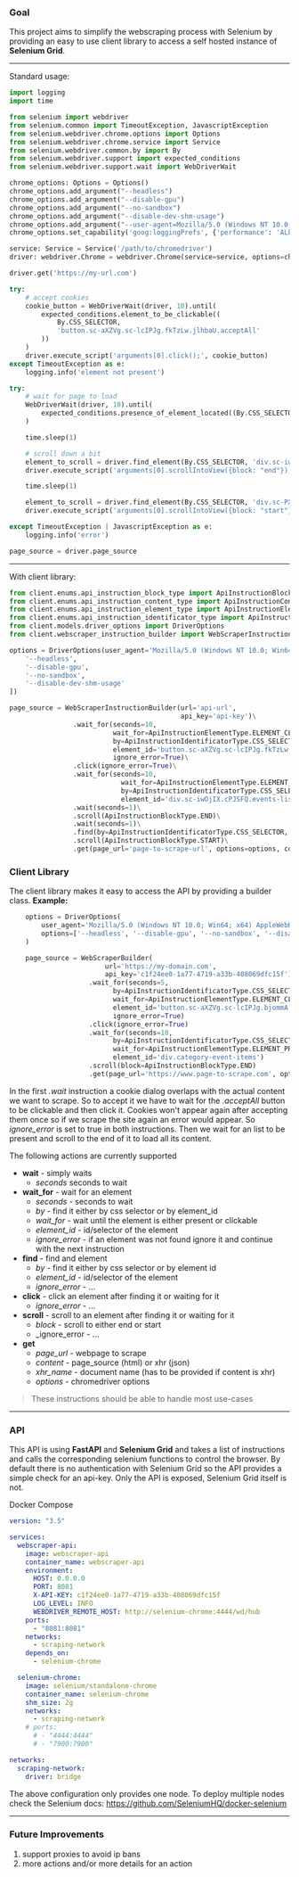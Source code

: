 ### Goal
This project aims to simplify the webscraping process with Selenium by providing an easy to use client library to access
a self hosted instance of **Selenium Grid**.  

---

Standard usage:
~~~python
import logging
import time

from selenium import webdriver
from selenium.common import TimeoutException, JavascriptException
from selenium.webdriver.chrome.options import Options
from selenium.webdriver.chrome.service import Service
from selenium.webdriver.common.by import By
from selenium.webdriver.support import expected_conditions
from selenium.webdriver.support.wait import WebDriverWait

chrome_options: Options = Options()
chrome_options.add_argument("--headless")
chrome_options.add_argument("--disable-gpu")
chrome_options.add_argument("--no-sandbox")
chrome_options.add_argument("--disable-dev-shm-usage")
chrome_options.add_argument("--user-agent=Mozilla/5.0 (Windows NT 10.0; Win64; x64) AppleWebKit/537.36 (KHTML, like Gecko) Chrome/125.0.0.0 Safari/537.36")
chrome_options.set_capability('goog:loggingPrefs', {'performance': 'ALL'})

service: Service = Service('/path/to/chromedriver')
driver: webdriver.Chrome = webdriver.Chrome(service=service, options=chrome_options)

driver.get('https://my-url.com')

try:
    # accept cookies
    cookie_button = WebDriverWait(driver, 10).until(
        expected_conditions.element_to_be_clickable((
            By.CSS_SELECTOR,
            'button.sc-aXZVg.sc-lcIPJg.fkTzLw.jlhbaU.acceptAll'
        ))
    )
    driver.execute_script('arguments[0].click();', cookie_button)
except TimeoutException as e:
    logging.info('element not present')

try:
    # wait for page to load
    WebDriverWait(driver, 10).until(
        expected_conditions.presence_of_element_located((By.CSS_SELECTOR, 'div.sc-iwOjIX.cPJSFQ.events-list'))
    )

    time.sleep(1)

    # scroll down a bit
    element_to_scroll = driver.find_element(By.CSS_SELECTOR, 'div.sc-iwOjIX.cPJSFQ.events-list')
    driver.execute_script('arguments[0].scrollIntoView({block: "end"});', element_to_scroll)

    time.sleep(1)

    element_to_scroll = driver.find_element(By.CSS_SELECTOR, 'div.sc-PXPPG.hIImXk')
    driver.execute_script('arguments[0].scrollIntoView({block: "start"});', element_to_scroll)

except TimeoutException | JavascriptException as e:
    logging.info('error')

page_source = driver.page_source
~~~

---

With client library:
~~~python
from client.enums.api_instruction_block_type import ApiInstructionBlockType
from client.enums.api_instruction_content_type import ApiInstructionContentType
from client.enums.api_instruction_element_type import ApiInstructionElementType
from client.enums.api_instruction_identificator_type import ApiInstructionIdentificatorType
from client.models.driver_options import DriverOptions
from client.webscraper_instruction_builder import WebScraperInstructionBuilder

options = DriverOptions(user_agent='Mozilla/5.0 (Windows NT 10.0; Win64; x64) AppleWebKit/537.36 (KHTML, like Gecko) Chrome/125.0.0.0 Safari/537.36', options=[
    '--headless',
    '--disable-gpu',
    '--no-sandbox',
    '--disable-dev-shm-usage'
])

page_source = WebScraperInstructionBuilder(url='api-url', 
                                           api_key='api-key')\
                .wait_for(seconds=10, 
                          wait_for=ApiInstructionElementType.ELEMENT_CLICKALBE,
                          by=ApiInstructionIdentificatorType.CSS_SELECTOR,
                          element_id='button.sc-aXZVg.sc-lcIPJg.fkTzLw.jlhbaU.acceptAll',
                          ignore_error=True)\
                .click(ignore_error=True)\
                .wait_for(seconds=10,
                            wait_for=ApiInstructionElementType.ELEMENT_PRESENCE,
                            by=ApiInstructionIdentificatorType.CSS_SELECTOR,
                            element_id='div.sc-iwOjIX.cPJSFQ.events-list')\
                .wait(seconds=1)\
                .scroll(ApiInstructionBlockType.END)\
                .wait(seconds=1)\
                .find(by=ApiInstructionIdentificatorType.CSS_SELECTOR, element_id='div.sc-PXPPG.hIImXk')\
                .scroll(ApiInstructionBlockType.START)\
                .get(page_url='page-to-scrape-url', options=options, content=ApiInstructionContentType.PAGE_SOURCE)
~~~

### Client Library
The client library makes it easy to access the API by providing a builder class.
**Example:**
~~~python
    options = DriverOptions(
        user_agent='Mozilla/5.0 (Windows NT 10.0; Win64; x64) AppleWebKit/537.36 (KHTML, like Gecko) Chrome/125.0.0.0 Safari/537.36',
        options=['--headless', '--disable-gpu', '--no-sandbox', '--disable-dev-shm-usage']
    )

    page_source = WebScraperBuilder(
                        url='https://my-domain.com',
                        api_key='c1f24ee0-1a77-4719-a33b-408069dfc15f')
                    .wait_for(seconds=5,
                          by=ApiInstructionIdentificatorType.CSS_SELECTOR,
                          wait_for=ApiInstructionElementType.ELEMENT_CLICKALBE,
                          element_id='button.sc-aXZVg.sc-lcIPJg.bjommA.jlhbaU.acceptAll',
                          ignore_error=True)
                    .click(ignore_error=True)
                    .wait_for(seconds=10,
                          by=ApiInstructionIdentificatorType.CSS_SELECTOR,
                          wait_for=ApiInstructionElementType.ELEMENT_PRESENCE,
                          element_id='div.category-event-items')
                    .scroll(block=ApiInstructionBlockType.END)
                    .get(page_url='https://www.page-to-scrape.com', options=options)
~~~
In the first _.wait_ instruction a cookie dialog overlaps with the actual content we want
to scrape. So to accept it we have to wait for the _.acceptAll_ button to be clickable and
then click it. Cookies won't appear again after accepting them once so if we scrape the site
again an error would appear. So _ignore_error_ is set to true in both instructions. Then
we wait for an list to be present and scroll to the end of it to load all its content.

The following actions are currently supported
- **wait** - simply waits
    - _seconds_ seconds to wait
- **wait_for** - wait for an element
    - _seconds_ - seconds to wait
    - _by_ - find it either by css selector or by element_id
    - _wait_for_ - wait until the element is either present or clickable
    - _element_id_ - id/selector of the element
    - _ignore_error_ - if an element was not found ignore it and continue with the next instruction
- **find** - find and element
    - _by_ - find it either by css selector or by element id
    - _element_id_ - id/selector of the element
    - _ignore_error_ - ...
- **click** - click an element after finding it or waiting for it
    - _ignore_error_ - ...
- **scroll** - scroll to an element after finding it or waiting for it
    - _block_ - scroll to either end or start
    - _ignore_error - ...
- **get**
    - _page_url_ - webpage to scrape
    - _content_ - page_source (html) or xhr (json)
    - _xhr_name_ - document name (has to be provided if content is xhr)
    - _options_ - chromedriver options

> These instructions should be able to handle most use-cases

---

### API
This API is using **FastAPI** and **Selenium Grid** and takes a list of instructions
and calls the corresponding selenium functions to control the browser. By default
there is no authentication with Selenium Grid so the API provides a simple check for an api-key. Only the API
is exposed, Selenium Grid itself is not.

Docker Compose
~~~yaml
version: "3.5"

services:
  webscraper-api:
    image: webscraper-api
    container_name: webscraper-api
    environment:
      HOST: 0.0.0.0
      PORT: 8081
      X-API-KEY: c1f24ee0-1a77-4719-a33b-408069dfc15f
      LOG_LEVEL: INFO
      WEBDRIVER_REMOTE_HOST: http://selenium-chrome:4444/wd/hub
    ports:
      - "8081:8081"
    networks:
      - scraping-network
    depends_on:
      - selenium-chrome

  selenium-chrome:
    image: selenium/standalone-chrome
    container_name: selenium-chrome
    shm_size: 2g
    networks:
      - scraping-network
    # ports:
      # - "4444:4444"
      # - "7900:7900"

networks:
  scraping-network:
    driver: bridge

~~~

The above configuration only provides one node. To deploy multiple nodes check the Selenium docs: https://github.com/SeleniumHQ/docker-selenium

---

### Future Improvements
1. support proxies to avoid ip bans
2. more actions and/or more details for an action